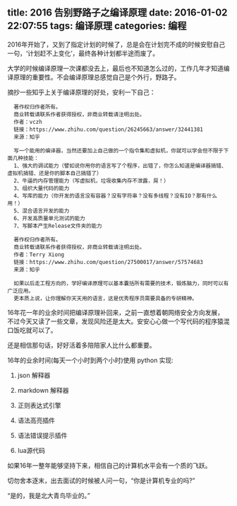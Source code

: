 title: 2016 告别野路子之编译原理
date: 2016-01-02 22:07:55
tags: 编译原理
categories: 编程
---

2016年开始了，又到了指定计划的时候了，总是会在计划完不成的时候安慰自己一句，‘计划赶不上变化’，最终各种计划都半途而废了。

大学的时候编译原理一次课都没去上，最后也不知道怎么过的，工作几年才知道编译原理的重要性。不会编译原理总感觉自己是个外行，野路子。

<!-- more -->

摘抄一些知乎上关于编译原理的好处，安利一下自己：
```
  著作权归作者所有。
  商业转载请联系作者获得授权，非商业转载请注明出处。
  作者：vczh
  链接：https://www.zhihu.com/question/26245663/answer/32441381
  来源：知乎

  写一个能用的编译器，当然还要加上自己做的一个指令集和虚拟机，你就可以学会但不限于下面几种技能：
  1、强大的调试能力（譬如说你用你的语言写了个程序，出错了，你怎么知道是编译器搞错、虚拟机搞错、还是你的脚本自己搞错了）
  2、牛逼的内存管理能力（写虚拟机，垃圾收集内存不泄露，屌！）
  3、组织大量代码的能力
  4、写库的能力（你开发的语言没有容器？没有字符串？没有多线程？没有IO？那有什么用！）
  5、混合语言开发的能力
  6、开发高质量单元测试的能力
  7、写脚本产生Release文件夹的能力

  著作权归作者所有。
  商业转载请联系作者获得授权，非商业转载请注明出处。
  作者：Terry Xiong
  链接：https://www.zhihu.com/question/27500017/answer/57574683
  来源：知乎

  如果以后走工程方向的，学好编译原理可以基本囊括所有需要的技术，锻炼脑力，同时可以有广泛应用。  
  更本质上说，让你理解你天天用的语言，这是优秀程序员需要具备的专研精神。

```
16年花一年的业余时间把编译原理补回来，之前一直想着朝网络安全方向发展，不过今天又读了一些文章，发现风险还是太大。安安心心做一个写代码的程序猿混口饭吃就可以了。

还是相信那句话，好好活着多陪陪家人比什么都重要。

16年的业余时间(每天一个小时到两个小时)使用 python 实现:

1. json 解释器

2. markdown 解释器

3. 正则表达式引擎

4. 语法高亮插件

5. 语法错误提示插件

6. lua源代码

如果16年一整年能够坚持下来，相信自己的计算机水平会有一个质的飞跃。

切勿舍本逐末，出去面试的时候被人问一句，“你是计算机专业的吗?”

“是的，我是北大青鸟毕业的。”
